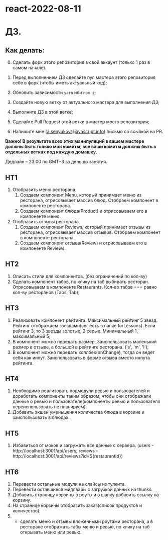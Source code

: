 # react-2022-08-11
# ДЗ.

## Как делать:

0. Сделать форк этого репозитория в свой аккаунт (только 1 раз в самом начале).

1. Перед выполнением ДЗ сделайте пул мастера этого репозитория себе в форк (чтобы иметь актуальный код);
2. Обновить зависимости `yarn` или `npm i`;
3. Создайте новую ветку от актуального мастера для выполнения ДЗ;
4. Выполните ДЗ в этой ветке;
5. Сделайте Pull Request этой ветки в мастер моего репозитория;
6. Напишите мне (a.senyukov@javascript.info) письмо со ссылкой на PR.

**Важно! В результате всех этих манипуляций в вашем мастере должны быть только мои комиты, все ваши комиты должны быть в отдельных ветках под каждую домашку.**

Дедлайн – 23:00 по GMT+3 за день до занятия.


##  HT1

1. Отобразить меню ресторана
   1. Создаем компонент Menu, который принимает меню из ресторана, отрисовывает массив блюд. Отобраем компонент в компоненте ресторана.
   2. Создаем компонент блюда(Product) и отрисовываем его в компоненте меню.
2. Отобразить отзывы ресторана
   1. Создаем компонент Reviews, который принимает отзывы из ресторана, отрисовывает массив отзывов. Отобраем компонент в компоненте ресторана.
   2. Создаем компонент отзыва(Review) и отрисовываем его в компоненте Reviews.


## HT2

1. Описать стили для компонентов. (без ограничений по кол-ву)
2. Сделать компонент табов, по клику на таб выбирать ресторан. Отрисовываем в компоненте Restaurants. Кол-во табов === равно кол-ву ресторанов (Tabs, Tab);


## HT3

1. Реализовать компонент рейтинга. Максимальный рейтинг 5 звезд. Рейтинг отображаем звездами(свг есть в папке forLessons). Если рейтинг 3, то 3 звезды золотые, 2 серые. Минимальный 1, максимальный 5; 
2. В компонент можно передать размер. Заиспользовать маленький размер в отзыве, а большой в рейтинге ресторана. ('s', 'm', 'l');
3. В компонент можно передать коллбек(onChange), тогда он ведет себя как инпут. Заиспользовать в форме отзыва вместо инпута рейтинга.


## HT4

1. Необходимо реализовать подмодули ревью и пользователей и доработать компоненты таким образом, чтобы они отображали данные о ревью и пользователе(компоненты ревью и пользователя переиспользовать не планируем).
2. Добавить экшен уменьшения количества блюда в корзине и заиспользовать в блюдах.


## HT5

1. Избавиться от моков и загружать все данные с сервера. (users - http://localhost:3001/api/users; reviews - http://localhost:3001/api/reviews?id=${restaurantId})


## HT6

1. Перевести остальные модули на слайсы из тулкита.
2. Перевести оставшиеся мидлвары с загрузкой данных на thunks.
3. Добавить страницу корзины в роуты и в шапку добавить ссылку на корзину.
4. На странице корзины отобразить заказ(список продуктов и количество).
5. * сделать меню и отзывы вложенными роутами ресторана, а в ресторане отображать табы меню и ревью, по клику на таб открывать меню или ревью.